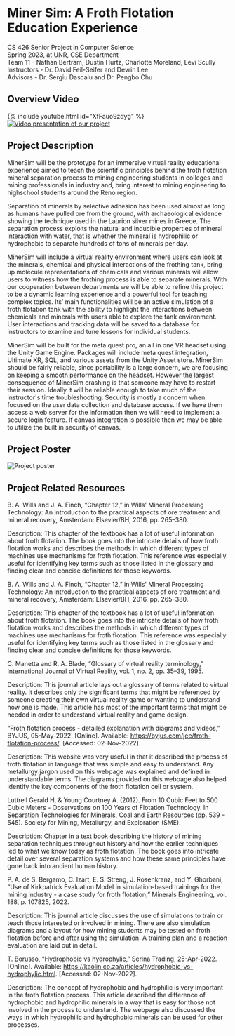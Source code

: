 # Miner Sim: A Froth Flotation Education Experience
CS 426 Senior Project in Computer Science  
Spring 2023, at UNR, CSE Department  
Team 11 - Nathan Bertram, Dustin Hurtz, Charlotte Moreland, Levi Scully  
Instructors - Dr. David Feil-Seifer and Devrin Lee  
Advisors - Dr. Sergiu Dascalu and Dr. Pengbo Chu  
## Overview Video
{% include youtube.html id="XfFauo9zdyg" %}
[![Video presentation of our project](https://img.youtube.com/vi/XfFauo9zdyg/maxresdefault.jpg)](https://www.youtube.com/watch?v=XfFauo9zdyg)
## Project Description
MinerSim will be the prototype for an immersive virtual reality educational experience aimed to teach the scientific principles behind the froth flotation mineral separation process to mining engineering students in colleges and mining professionals in industry and, bring interest to mining engineering to highschool students around the Reno region.  
  
Separation of minerals by selective adhesion has been used almost as long as humans have pulled ore from the ground, with archaeological evidence showing the technique used in the Laurion silver mines in Greece. The separation process exploits the natural and inducible properties of mineral interaction with water, that is whether the mineral is hydrophilic or hydrophobic to separate hundreds of tons of minerals per day.  
  
MinerSim will include a virtual reality environment where users can look at the minerals, chemical and physical interactions of the frothing tank, bring up molecule representations of chemicals and various minerals will allow users to witness how the frothing process is able to separate minerals. With our cooperation between departments we will be able to refine this project to be a dynamic learning experience and a powerful tool for teaching complex topics. Its’ main functionalities will be an active simulation of a froth flotation tank with the ability to highlight the interactions between
chemicals and minerals with users able to explore the tank environment. User interactions and tracking data will be saved to a database for instructors to examine and tune lessons for individual students.  
  
MinerSim will be built for the meta quest pro, an all in one VR headset using the Unity Game Engine. Packages will include meta quest integration, Ultimate XR, SQL, and various assets from the Unity Asset store. MinerSim should be fairly reliable, since portability is a large concern, we are focusing on keeping a smooth performance on the headset. However the largest consequence of MinerSim crashing is that someone may have to restart their session. Ideally it will be reliable enough to take much of the instructor's time troubleshooting. Security is mostly a concern when focused on the user data collection and database access. If we have them access a web server for the information then we will need to implement a secure login feature. If canvas integration is possible then we may be able to utilize the built in security of canvas.

## Project Poster
![Project poster](https://user-images.githubusercontent.com/4389513/233764380-b6181129-4839-432b-b467-f6468ba4cc1e.png)

## Project Related Resources
B. A. Wills and J. A. Finch, “Chapter 12,” in Wills' Mineral Processing Technology: An introduction to the practical aspects of ore treatment and mineral recovery, Amsterdam: Elsevier/BH, 2016, pp. 265–380.  
  
Description: This chapter of the textbook has a lot of useful information about froth flotation. The book goes into the intricate details of how froth flotation works and describes the methods in which different types of machines use mechanisms for froth flotation. This reference was especially useful for identifying key terms such as those listed in the glossary and finding clear and concise definitions for those keywords.  
  
B. A. Wills and J. A. Finch, “Chapter 12,” in Wills' Mineral Processing Technology: An introduction to the practical aspects of ore treatment and mineral recovery, Amsterdam: Elsevier/BH, 2016, pp. 265–380.  
  
Description: This chapter of the textbook has a lot of useful information about froth flotation. The book goes into the intricate details of how froth flotation works and describes the methods in which different types of machines use mechanisms for froth flotation. This reference was especially useful for identifying key terms such as those listed in the glossary and finding clear and concise definitions for those keywords.  

C. Manetta and R. A. Blade, “Glossary of virtual reality terminology,” International Journal of Virtual Reality, vol. 1, no. 2, pp. 35–39, 1995.  
  
Description: This journal article lays out a glossary of terms related to virtual reality. It describes only the significant terms that might be referenced by someone creating their own virtual reality game or wanting to understand how one is made. This article has most of the important terms that might be needed in order to understand virtual reality and game design.  
  
“Froth flotation process - detailed explanation with diagrams and videos,” BYJUS, 05-May-2022. [Online]. Available: https://byjus.com/jee/froth-flotation-process/. [Accessed: 02-Nov-2022].  

Description: This website was very useful in that it described the process of froth flotation in language that was simple and easy to understand. Any metallurgy jargon used on this webpage was explained and defined in understandable terms. The diagrams provided on this webpage also helped identify the key components of the froth flotation cell or system.  
  
Luttrell Gerald H, & Young Courtney A. (2012). From 10 Cubic Feet to 500 Cubic Meters - Observations on 100 Years of Flotation Technology. In Separation Technologies for Minerals, Coal and Earth Resources (pp. 539 – 545). Society for Mining, Metallurgy, and Exploration (SME).  
  
Description: Chapter in a text book describing the history of mining separation techniques throughout history and how the earlier techniques led to what we know today as froth flotation. The book goes into intricate detail over several separation systems and how these same principles have gone back into ancient human history.  
  
P. A. de S. Bergamo, C. Izart, E. S. Streng, J. Rosenkranz, and Y. Ghorbani, “Use of Kirkpatrick Evaluation Model in simulation-based trainings for the mining industry - a case study for froth flotation,” Minerals Engineering, vol. 188, p. 107825, 2022.  
  
Description: This journal article discusses the use of simulations to train or teach those interested or involved in mining. There are also simulation diagrams and a layout for how mining students may be tested on froth flotation before and after using the simulation. A training plan and a reaction evaluation are laid out in detail.  
  
T. Borusso, “Hydrophobic vs hydrophylic,” Serina Trading, 25-Apr-2022. [Online]. Available: https://kaolin.co.za/articles/hydrophobic-vs-hydrophylic.html. [Accessed: 02-Nov-2022].  
  
Description: The concept of hydrophobic and hydrophilic is very important in the froth flotation process. This article described the difference of hydrophobic and hydrophilic minerals in a way that is easy for those not involved in the process to understand. The webpage also discussed the ways in which hydrophilic and hydrophobic minerals can be used for other processes.
